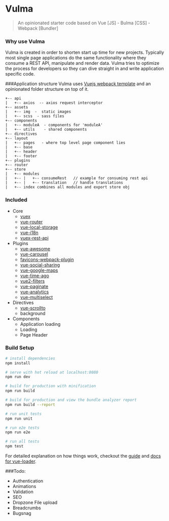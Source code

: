 # Vulma

> An opinionated starter code based on Vue [JS] - Bulma [CSS] - Webpack [Bundler]

### Why use Vulma
Vulma is created in order to shorten start up time for new projects. Typically most single page applications do the same functionality where they consume a REST API, manipulate and render data. Vulma tries to optimize the process for developers so they can dive straight in and write application specific code.

###Application structure
Vulma uses [Vuejs webpack template](https://github.com/vuejs-templates/webpack) and an opinionated folder structure on top of it.
```
+-- api
|   +-- axios  -- axios request interceptor
+-- assets
|   +-- img  -  static images
|   +-- scss  - sass files 
+-- components
|   +-- moduleA  - components for 'moduleA'
|   +-- utils    - shared components 
+-- directives 
+-- layout
|   +-- pages   - where top level page component lies
|   +-- base 
|   +-- header 
|   +-- footer
+-- plugins
+-- router
+-- store
|   +-- modules 
|   +-- |   +-- consumeRest   // example for consuming rest api
|   +-- |   +-- translation   // handle translations
|   +-- index combines all modules and export store obj
```


### Included
* Core 
  * [vuex](https://github.com/vuejs/vuex)
  * [vue-router](https://github.com/vuejs/vue-router)
  * [vue-local-storage](https://github.com/pinguinjkeke/vue-local-storage)
  * [vue-i18n](https://github.com/kazupon/vue-i18n)
  * [vuex-rest-api](https://github.com/christianmalek/vuex-rest-api)
* Plugins
  * [vue-awesome](https://github.com/Justineo/vue-awesome)
  * [vue-carousel](https://github.com/SSENSE/vue-carousel)
  * [favicons-webpack-plugin](https://github.com/jantimon/favicons-webpack-plugin)
  * [vue-social-sharing](https://github.com/nicolasbeauvais/vue-social-sharing)
  * [vue-google-maps](https://github.com/xkjyeah/vue-google-maps)
  * [vue-time-ago](https://github.com/egoist/vue-timeago)
  * [vue2-filters](https://github.com/freearhey/vue2-filters)
  * [vue-paginate](https://github.com/TahaSh/vue-paginate)
  * [vue-analytics](https://github.com/MatteoGabriele/vue-analytics)
  * [vue-multiselect](https://github.com/monterail/vue-multiselect)
* Directives
  * [vue-scrollto](https://github.com/rigor789/vue-scrollTo)
  * background 
* Components
  * Application loading
  * Loading
  * Page Header

### Build Setup
``` bash
# install dependencies
npm install

# serve with hot reload at localhost:8080
npm run dev

# build for production with minification
npm run build

# build for production and view the bundle analyzer report
npm run build --report

# run unit tests
npm run unit

# run e2e tests
npm run e2e

# run all tests
npm test
```

For detailed explanation on how things work, checkout the [guide](http://vuejs-templates.github.io/webpack/) and [docs for vue-loader](http://vuejs.github.io/vue-loader).

###Todo:
* Authentication 
* Animations
* Validation
* SEO
* Dropzone File upload
* Breadcrumbs
* Bugsnag

